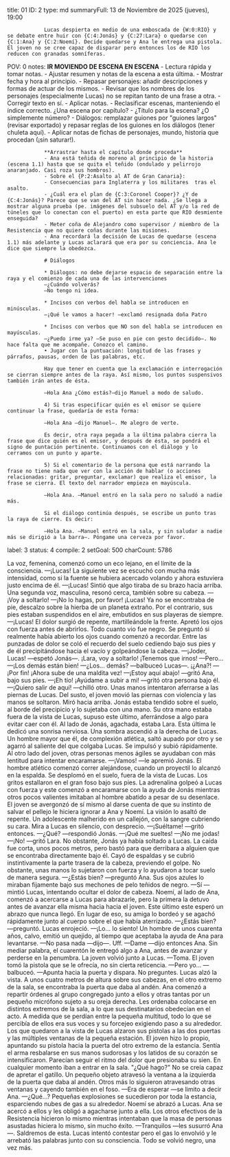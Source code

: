 title:          01
ID:             2
type:           md
summaryFull:    13 de Noviembre de 2025 (jueves), 19:00
                
                Lucas despierta en medio de una emboscada de {W:0:RIO} y se debate entre huir con {C:4:Jonás} y {C:27:Lara} o quedarse con {C:1:Ana} y {C:2:Noemí}. Decide quedarse y Ana le entrega una pistola. El joven no se cree capaz de disparar pero entonces los de RIO los reducen con granadas somníferas.
POV:            0
notes:          **IR MOVIENDO DE ESCENA EN ESCENA**
                - Lectura rápida y tomar notas.
                - Ajustar resumen y notas de la escena a esta última.
                - Mostrar fecha y hora al principio.
                - Repasar personajes: añadir descripciones y formas de actuar de los mismos.
                - Revisar que los nombres de los personajes (especialmente Lucas) no se repitan tanto de una frase a otra.
                - Corregir texto en sí.
                - Aplicar notas.
                - Reclasificar escenas, manteniendo el índice correcto. ¿Una escena por capítulo?
                - ¿Título para la escena? ¿O simplemente número?
                - Diálogos: remplazar guiones por "guiones largos" (revisar exportado) y repasar reglas de los guiones en los diálogos (tener chuleta aquí).
                - Aplicar notas de fichas de personajes, mundo, historia que procedan (¡sin saturar!).
                
                
                **Arrastrar hasta el capítulo donde proceda**
                - Ana está teñida de moreno al principio de la historia (escena 1.1) hasta que se quita el teñido (ondulado y pelirrojo anaranjado. Casi roza sus hombros).
                - Sobre el {P:2:Asalto al AT de Gran Canaria}:
                - Consecuencias para Inglaterra y los militares  tras el asalto.
                - ¿Cuál era el plan de {C:3:Coronel Cooper}? ¿Y de {C:4:Jonás}? Parece que se van del AT sin hacer nada. ¿Se llega a mostrar alguna prueba (pe. imágenes del subsuelo del AT y/o la red de túneles que lo conectan con el puerto) en esta parte que RIO desmiente enseguida?
                - Meter coña de Alejandro como supervisor / miembro de la Resistencia que no quiere coñas durante las misiones.
                - Ana recordará la decisión de Lucas de quedarse (escena 1.1) más adelante y Lucas aclarará que era por su conciencia. Ana le dice que siempre la obedezca.
                
                # Diálogos
                
                * Diálogos: no debe dejarse espacio de separación entre la raya y el comienzo de cada una de las intervenciones
                —¿Cuándo volverás?
                —No tengo ni idea.
                
                * Incisos con verbos del habla se introducen en minúsculas.
                —¡Qué le vamos a hacer! —exclamó resignada doña Patro
                
                * Incisos con verbos que NO son del habla se introducen en mayúsculas.
                —¿Puedo irme ya? —Se puso en pie con gesto decidido—. No hace falta que me acompañe. Conozco el camino.
                • Jugar con la puntuación: longitud de las frases y párrafos, pausas, orden de las palabras, etc.
                
                Hay que tener en cuenta que la exclamación e interrogación se cierran siempre antes de la raya. Así mismo, los puntos suspensivos también irán antes de ésta.
                
                —Hola Ana ¿Cómo estás?—dijo Manuel a modo de saludo.
                
                4) Si tras especificar quién es el emisor se quiere continuar la frase, quedaría de esta forma:
                
                —Hola Ana —dijo Manuel—. Me alegro de verte.
                
                Es decir, otra raya pegada a la última palabra cierra la frase que dice quién es el emisor, y después de ésta, se pondrá el signo de puntación pertinente. Continuamos con el diálogo y lo cerramos con un punto y aparte.
                
                5) Si el comentario de la persona que está narrando la frase no tiene nada que ver con la acción de hablar (o acciones relacionadas: gritar, preguntar, exclamar) que realiza el emisor, la frase se cierra. El texto del narrador empieza en mayúscula.
                
                —Hola Ana. —Manuel entró en la sala pero no saludó a nadie más.
                
                Si el diálogo continúa después, se escribe un punto tras la raya de cierre. Es decir:
                
                —Hola Ana. —Manuel entró en la sala, y sin saludar a nadie más se dirigió a la barra—. Póngame una cerveza por favor.
label:          3
status:         4
compile:        2
setGoal:        500
charCount:      5786


La voz, femenina, comenzó como un eco lejano, en el límite de la consciencia.
—¡Lucas!
La siguiente vez se escuchó con mucha más intensidad, como si la fuente se hubiera acercado volando y ahora estuviera justo encima de él.
—¡Lucas!
Sintió que algo tiraba de su brazo hacia arriba. Una segunda voz, masculina, resonó cerca, también sobre su cabeza.
—¡Voy a soltarlo!
—¡No lo hagas, por favor! ¡Lucas!
Ya no se encontraba de pie, descalzo sobre la hierba de un planeta extraño. Por el contrario, sus pies estaban suspendidos en el aire, embutidos en sus playeras de siempre.
—¡Lucas!
El dolor surgió de repente, martilleándole la frente. Apretó los ojos con fuerza antes de abrirlos. 
Todo cuanto vio fue negro.
Se preguntó si realmente había abierto los ojos cuando comenzó a recordar. Entre las punzadas de dolor se coló el recuerdo del suelo cediendo bajo sus pies y de él precipitándose hacia el vacío y golpeándose la cabeza.
—¡Joder, Lucas! —espetó Jonás—. ¡Lara, voy a soltarlo! ¡Tenemos que irnos!
—Pero...
—¡Los demás están bien!
—¿Los... demás? —balbuceó Lucas—. ¡¿Ana?!
—¡Por fin! ¡Ahora sube de una maldita vez!
—¡Estoy aquí abajo! —gritó Ana, bajo sus pies.
—¡Eh tío! ¡Ayúdame a subir a mi! —gritó otra persona bajo él.
—¡Quiero salir de aquí! —chilló otro.
Unas manos intentaron aferrarse a las piernas de Lucas. Del susto, el joven movió las piernas con violencia y las manos se soltaron.
Miró hacia arriba. Jonás estaba tendido sobre el suelo, al borde del precipicio y lo sujetaba con una mano. Su otra mano estaba fuera de la vista de Lucas, supuso este último,  aferrándose a algo para evitar caer con él.
Al lado de Jonás, agachada, estaba Lara. Esta última le dedicó una sonrisa nerviosa.
Una sombra ascendió a la derecha de Lucas. Un hombre mayor que él, de complexión atlética, saltó aupado por otro y se agarró al saliente del que colgaba Lucas. Se impulsó y subió rápidamente. Al otro lado del joven, otras personas menos ágiles se ayudaban con más lentitud para intentar encaramarse.
—¡Vamos! —le apremió Jonás.
El hombre atlético comenzó correr alejándose, cuando un proyectil lo alcanzó en la espalda. Se desplomó en el suelo, fuera de la vista de Lucas.
Los gritos estallaron en el gran foso bajo sus pies. La adrenalina golpeó a Lucas con fuerza y este comenzó a encaramarse con la ayuda de Jonás mientras otros pocos valientes imitaban al hombre abatido a pesar de su desenlace.
El joven se avergonzó de sí mismo al darse cuenta de que su instinto de salvar el pellejo le hiciera ignorar a Ana y Noemí.
La visión lo asaltó de repente. Un adolescente malherido en un callejón, con la sangre cubriendo su cara. Mira a Lucas en silencio, con desprecio.
—¡Suéltame! —gritó entonces.
—¿Qué? —respondió Jonás.
—¡Qué me sueltes!
—¡No me jodas!
—¡No! —gritó Lara.
No obstante, Jonás ya había soltado a Lucas. La caída fue corta, unos pocos metros, pero bastó para que derribara a alguien que se encontraba directamente bajo él. Cayó de espaldas y se cubrió instintivamente la parte trasera de la cabeza, previendo el golpe. No obstante, unas manos lo sujetaron con fuerza y lo ayudaron a tocar suelo de manera segura.
—¿Estás bien? —preguntó Ana.
Sus ojos azules lo miraban fijamente bajo sus mechones de pelo teñidos de negro.
—Sí —mintió Lucas, intentando ocultar el dolor de cabeza.
Noemí, al lado de Ana, comenzó a acercarse a Lucas para abrazarle, pero la primera la detuvo antes de avanzar ella misma hacia hacia el joven. Este último este esperó un abrazo que nunca llegó. En lugar de eso, su amiga lo bordeó y se agachó rápidamente junto al cuerpo sobre el que había aterrizado.
—¿Estás bien? —preguntó.
Lucas enrojeció.
—¡Lo... lo siento!
Un hombre de unos cuarenta años, calvo, emitió un quejido, al tiempo que aceptaba la ayuda de Ana para levantarse.
—No pasa nada —dijo—. Uff.
—Dame —dijo entonces Ana.
Sin mediar palabra, el cuarentón le entregó algo a Ana, antes de avanzar y perderse en la penumbra.
La joven volvió junto a Lucas.
—Toma.
El joven tomó la pistola que se le ofrecía, no sin cierta reticencia.
—Pero yo... —balbuceó.
—Apunta hacia la puerta y dispara. No preguntes.
Lucas alzó la vista. A unos cuatro metros de altura sobre sus cabezas, en el otro extremo de la sala, se encontraba la puerta que daba al andén.
Ana comenzó a repartir órdenes al grupo congregado junto a ellos y otras tantas por un pequeño micrófono sujeto a su oreja derecha. Les ordenaba colocarse en distintos extremos de la sala, a lo que sus destinatarios obedecían en el acto. A medida que se perdían entre la pequeña multitud, todo lo que se percibía de ellos era sus voces y su forcejeo exigiendo paso a su alrededor.
Los que quedaron a la vista de Lucas alzaron sus pistolas a las dos puertas y las múltiples ventanas de la pequeña estación.
El joven hizo lo propio, apuntando su pistola hacia la puerta del otro extremo de la estancia. Sentía el arma resbalarse en sus manos sudorosas y los latidos de su corazón se intensificaron. Parecían seguir el ritmo del dolor que presionaba su sien.
En cualquier momento iban a entrar en la sala.
"¿Qué hago?"
No se creía capaz de apretar el gatillo.
Un pequeño objeto atravesó la ventana a la izquierda de la puerta que daba al andén. Otros más lo siguieron atravesando otras ventanas y cayendo también en el foso.
—Era de esperar —se limito a decir Ana.
—¿Qué...?
Pequeñas explosiones se sucedieron por toda la estancia, esparciendo nubes de gas a su alrededor.
Noemí se abrazó a Lucas. Ana se acercó a ellos y les obligó a agacharse junto a ella. Los otros efectivos de la Resistencia hicieron lo mismo mientras intentaban que la masa de personas asustadas hiciera lo mismo, sin mucho éxito.
—Tranquilos —les susurró Ana —. Saldremos de esta.
Lucas intentó contestar pero el gas lo envolvió y le arrebató las palabras junto con su consciencia.
Todo se volvió negro, una vez más.